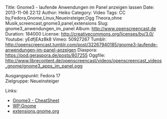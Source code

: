 Title: Gnome3 - laufende Anwendungen im Panel anzeigen lassen
Date: 2013-11-06 22:12
Author: Heiko
Category: Video
Tags: CC by,Fedora,Gnome,Linux,Neueinsteiger,Ogg Theora,ohne Musik,screencast,gnome3,panel,extensions
Slug: gnome3_anwendungen_im_panel
Album: http://www.openscreencast.de
Duration: 184000
License: http://creativecommons.org/licenses/by/3.0/
Youtube: yEdfjEAz8k8
Vimeo: 50927267
Tumblr: http://openscreencast.tumblr.com/post/32267940185/gnome3-laufende-anwendungen-im-panel-anzeigen
Diaspora: https://pod.geraspora.de/posts/807255
Oggfile: http://www.librecontent.de/openscreencast/videos/openscreencast_videos_gnome/gnome3_apps_im_panel.ogg

Ausgangspunkt: Fedora 17  
Zielgruppe: Neueinsteiger  

Links:

  * [Gnome3 - CheatSheet](http://live.gnome.org/GnomeShell/CheatSheet "Link zu gnome.org" )
  * [WP:Gnome](http://de.wikipedia.org/wiki/Gnome "Link zu Wikipedia Gnome" )
  * [extensions.gnome.org](http://extensions.gnome.org "Link zu extensions von gnome3" )


